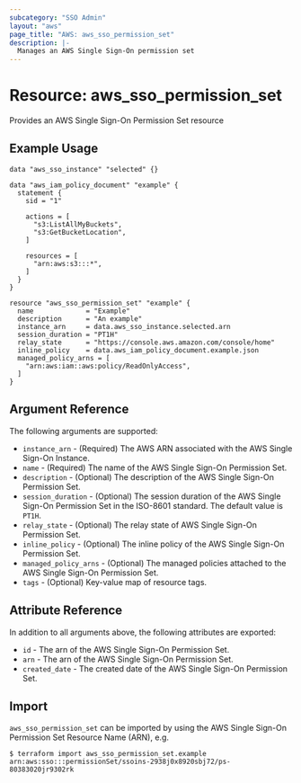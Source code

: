 ```yaml
---
subcategory: "SSO Admin"
layout: "aws"
page_title: "AWS: aws_sso_permission_set"
description: |-
  Manages an AWS Single Sign-On permission set
---
```


# Resource: aws_sso_permission_set

Provides an AWS Single Sign-On Permission Set resource

## Example Usage

```hcl
data "aws_sso_instance" "selected" {}

data "aws_iam_policy_document" "example" {
  statement {
    sid = "1"

    actions = [
      "s3:ListAllMyBuckets",
      "s3:GetBucketLocation",
    ]

    resources = [
      "arn:aws:s3:::*",
    ]
  }
}

resource "aws_sso_permission_set" "example" {
  name             = "Example"
  description      = "An example"
  instance_arn     = data.aws_sso_instance.selected.arn
  session_duration = "PT1H"
  relay_state      = "https://console.aws.amazon.com/console/home"
  inline_policy    = data.aws_iam_policy_document.example.json
  managed_policy_arns = [
    "arn:aws:iam::aws:policy/ReadOnlyAccess",
  ]
}
```

## Argument Reference

The following arguments are supported:

* `instance_arn` - (Required) The AWS ARN associated with the AWS Single Sign-On Instance.
* `name` - (Required) The name of the AWS Single Sign-On Permission Set.
* `description` - (Optional) The description of the AWS Single Sign-On Permission Set.
* `session_duration` - (Optional) The session duration of the AWS Single Sign-On Permission Set in the ISO-8601 standard. The default value is `PT1H`.
* `relay_state` - (Optional) The relay state of AWS Single Sign-On Permission Set.
* `inline_policy` - (Optional) The inline policy of the AWS Single Sign-On Permission Set.
* `managed_policy_arns` - (Optional) The managed policies attached to the AWS Single Sign-On Permission Set.
* `tags` - (Optional) Key-value map of resource tags.

## Attribute Reference

In addition to all arguments above, the following attributes are exported:

* `id` - The arn of the AWS Single Sign-On Permission Set.
* `arn` - The arn of the AWS Single Sign-On Permission Set.
* `created_date` - The created date of the AWS Single Sign-On Permission Set.

## Import

`aws_sso_permission_set` can be imported by using the AWS Single Sign-On Permission Set Resource Name (ARN), e.g.

```
$ terraform import aws_sso_permission_set.example arn:aws:sso:::permissionSet/ssoins-2938j0x8920sbj72/ps-80383020jr9302rk
```